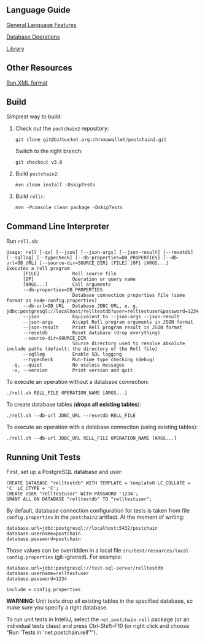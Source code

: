 ## Language Guide

[General Language Features](doc/guide/general.rst)

[Database Operations](doc/guide/database.rst)

[Library](doc/guide/library.rst)

## Other Resources

[Run.XML format](RunXML.md)

## Build

Simplest way to build:

1. Check out the `postchain2` repository:  
    ```
    git clone git@bitbucket.org:chromawallet/postchain2.git
    ```  
    Switch to the right branch:  
    ```
    git checkout v3.0
    ```
2. Build `postchain2`:  
    ```
    mvn clean install -DskipTests
    ```
3. Build `rellr`:  
    ```
    mvn -Pconsole clean package -DskipTests
    ```

## Command Line Interpreter

Run `rell.sh`:

```
Usage: rell [-qv] [--json] [--json-args] [--json-result] [--resetdb] [--sqllog] [--typecheck] [--db-properties=DB_PROPERTIES] [--db-url=DB_URL] [--source-dir=SOURCE_DIR] [FILE] [OP] [ARGS...]
Executes a rell program
      [FILE]            Rell source file
      [OP]              Operation or query name
      [ARGS...]         Call arguments
      --db-properties=DB_PROPERTIES
                        Database connection properties file (same format as node-config.properties)
      --db-url=DB_URL   Database JDBC URL, e. g. jdbc:postgresql://localhost/relltestdb?user=relltestuser&password=1234
      --json            Equivalent to --json-args --json-result
      --json-args       Accept Rell program arguments in JSON format
      --json-result     Print Rell program result in JSON format
      --resetdb         Reset database (drop everything)
      --source-dir=SOURCE_DIR
                        Source directory used to resolve absolute include paths (default: the directory of the Rell file)
      --sqllog          Enable SQL logging
      --typecheck       Run-time type checking (debug)
  -q, --quiet           No useless messages
  -v, --version         Print version and quit
```

To execute an operation without a database connection:

```
./rell.sh RELL_FILE OPERATION_NAME [ARGS...]
```

To create database tables (**drops all existing tables**):

```
./rell.sh --db-url JDBC_URL --resetdb RELL_FILE
```

To execute an operation with a database connection (using existing tables):

```
./rell.sh --db-url JDBC_URL RELL_FILE OPERATION_NAME [ARGS...]
```

## Running Unit Tests

First, set up a PostgreSQL database and user:

```
CREATE DATABASE "relltestdb" WITH TEMPLATE = template0 LC_COLLATE = 'C' LC_CTYPE = 'C';
CREATE USER "relltestuser" WITH PASSWORD '1234';
GRANT ALL ON DATABASE "relltestdb" TO "relltestuser";
```

By default, database connection configuration for tests is taken from file `config.properties` in the `postchain2` artifact. At the moment of writing:

```
database.url=jdbc:postgresql://localhost:5432/postchain
database.username=postchain
database.password=postchain
```

Those values can be overridden in a local file `src/test/resources/local-config.properties` (git-ignored). For example:

```
database.url=jdbc:postgresql://test-sql-server/relltestdb
database.username=relltestuser
database.password=1234

include = config.properties
```

**WARNING**: Unit tests drop all existing tables in the specified database, so make sure you specify a right database.

To run unit tests in IntelliJ, select the `net.postchain.rell` package (or an individual tests class) and press Ctrl-Shift-F10 (or right click and choose "Run 'Tests in 'net.postchain.rell''").
